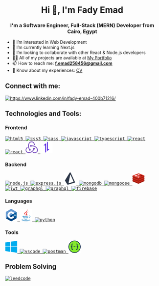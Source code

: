 <h1 align="center">Hi 👋, I'm Fady Emad</h1>
<h3 align="center">I'm a Software Engineer, Full-Stack (MERN) Developer from Cairo, Egypt</h3>

- 👀 I’m interested in Web Development
- 🌱 I’m currently learning Next.js
- 💞️ I’m looking to collaborate with other React & Node.js developers
- 👨‍💻 All of my projects are available at [My Portfolio](https://fady-emad-portfolio.web.app/)
- 📫 How to reach me: **f.emad258456@gmail.com**
- 📄 Know about my experiences: [CV](https://drive.google.com/file/d/1SoioVF6J6f_ujyBYppWBJdcu22-1V8e-/view?usp=drive_link)

## Connect with me:

<p align="left">
  <a href="https://www.linkedin.com/in/fady-emad-400b71216/" target="blank" title="Fady Emad LinkedIn">
    <img align="center" src="https://raw.githubusercontent.com/rahuldkjain/github-profile-readme-generator/master/src/images/icons/Social/linked-in-alt.svg" alt="https://www.linkedin.com/in/fady-emad-400b71216/" height="30" width="40" />
  </a>
</p>

## Technologies and Tools:

### Frontend

<div align="left"> 
  <kbd title="HTML5">
    <a href="https://www.w3.org/html/" target="_blank" rel="noreferrer"> 
      <img src="https://www.vectorlogo.zone/logos/w3_html5/w3_html5-icon.svg" alt="html5" width="40" height="40"/>
    </a>
  </kbd>
  
  <kbd title="CSS3">
    <a href="https://www.w3schools.com/css/" target="_blank" rel="noreferrer"> 
      <img src="https://www.vectorlogo.zone/logos/w3_css/w3_css-icon.svg" alt="css3" width="40" height="40"/> 
    </a>
  </kbd>
  
  <kbd title="SASS">
    <a href="https://sass-lang.com" target="_blank" rel="noreferrer"> 
      <img src="https://www.vectorlogo.zone/logos/sass-lang/sass-lang-icon.svg" alt="sass" width="40" height="40"/> 
    </a>  
  </kbd>
  
  <kbd title="JavaScript">
    <a href="https://developer.mozilla.org/en-US/docs/Web/JavaScript" target="_blank" rel="noreferrer"> 
      <img src="https://www.vectorlogo.zone/logos/javascript/javascript-icon.svg" alt="javascript" width="40" height="40"/> 
    </a>
  </kbd>
  
  <kbd title="TypeScript">
    <a href="https://www.typescriptlang.org/" target="_blank" rel="noreferrer"> 
      <img src="https://www.vectorlogo.zone/logos/typescriptlang/typescriptlang-icon.svg" alt="typescript" width="40" height="40"/> 
    </a>
  </kbd>
  
  <kbd title="React.js">
    <a href="https://reactjs.org/" target="_blank" rel="noreferrer"> 
      <img src="https://www.vectorlogo.zone/logos/reactjs/reactjs-icon.svg" alt="react" width="40" height="40"/> 
    </a> 
  </kbd>
  
  <kbd title="React Router">
    <a href="https://reactrouter.com" target="_blank" rel="noreferrer"> 
      <img src="https://github.com/get-icon/geticon/blob/master/icons/react-router.svg" alt="react" width="40" height="40"/> 
    </a> 
  </kbd>
  
  <kbd title="Redux">
    <a href="https://redux.js.org" target="_blank" rel="noreferrer"> 
      <img src="https://raw.githubusercontent.com/devicons/devicon/master/icons/redux/redux-original.svg" alt="redux" width="40" height="40"/> 
    </a> 
  </kbd>
  
  <kbd title="Axios">
    <a href="https://axios-http.com" target="_blank" rel="noreferrer"> 
      <img src="https://github.com/devicons/devicon/blob/master/icons/axios/axios-plain.svg" alt="axios" width="40" height="40"/> 
    </a> 
  </kbd>
</div>

### Backend

<div align="left"> 
  <kbd title="Node.js">
    <a href="https://nodejs.org" target="_blank" rel="noreferrer"> 
      <img src="https://www.vectorlogo.zone/logos/nodejs/nodejs-icon.svg" alt="node.js" width="40" height="40"/> 
    </a> 
  </kbd>
  
  <kbd title="Express.js">
    <a href="https://expressjs.com" target="_blank" rel="noreferrer"> 
      <img src="https://www.vectorlogo.zone/logos/expressjs/expressjs-icon.svg" alt="express.js" width="40" height="40"/> 
    </a> 
  </kbd>
  
  <kbd title="Prisma">
    <a href="https://www.prisma.io/" target="_blank" rel="noreferrer"> 
      <img src="https://github.com/devicons/devicon/blob/master/icons/prisma/prisma-original.svg" alt="prisma" width="40" height="40"/> 
    </a> 
  </kbd>
  
  <kbd title="MongoDB">
    <a href="https://www.mongodb.com" target="_blank" rel="noreferrer"> 
      <img src="https://www.vectorlogo.zone/logos/mongodb/mongodb-icon.svg" alt="mongodb" width="40" height="40"/> 
    </a> 
  </kbd>
  
  <kbd title="Mongoose.js">
    <a href="https://mongoosejs.com" target="_blank" rel="noreferrer"> 
      <img src="https://mongoosejs.com/docs/images/mongoose5_62x30_transparent.png" alt="mongoose" width="40" height="40"/> 
    </a> 
  </kbd>

  <kbd title="Redis">
    <a href="https://redis.io" target="_blank" rel="noreferrer"> 
      <img src="https://github.com/devicons/devicon/blob/master/icons/redis/redis-original.svg" alt="redis" width="40" height="40"/> 
    </a>
  </kbd>

  <kbd title="JWT">
    <a href="https://jwt.io" target="_blank" rel="noreferrer"> 
      <img src="https://jwt.io/img/pic_logo.svg" alt="jwt" width="40" height="40"/> 
    </a>
  </kbd>
  
  <kbd title="GraphQL">
    <a href="https://graphql.org/" target="_blank" rel="noreferrer"> 
      <img src="https://www.vectorlogo.zone/logos/graphql/graphql-icon.svg" alt="graphql" width="40" height="40"/> 
    </a>
  </kbd>
  
  <kbd title="Apollo GraphQL">
    <a href="https://www.apollographql.com/" target="_blank" rel="noreferrer"> 
      <img src="https://github.com/prplx/svg-logos/blob/master/svg/apollo.svg" alt="graphql" width="40" height="40"/> 
    </a>
  </kbd>
  
  <kbd title="Firebase">
    <a href="https://firebase.google.com/" target="_blank" rel="noreferrer"> 
      <img src="https://www.vectorlogo.zone/logos/firebase/firebase-icon.svg" alt="firebase" width="40" height="40"/> 
    </a>
  </kbd>
</div>

### Languages

<div align="left"> 
  <kbd title="C++">
    <a href="https://www.w3schools.com/cpp/" target="_blank" rel="noreferrer"> 
      <img src="https://raw.githubusercontent.com/devicons/devicon/master/icons/cplusplus/cplusplus-original.svg" alt="c++" width="40" height="40"/> 
    </a>
  </kbd>
  
  <kbd title="Java">
    <a href="https://www.java.com" target="_blank" rel="noreferrer"> 
      <img src="https://raw.githubusercontent.com/devicons/devicon/master/icons/java/java-original.svg" alt="java" width="40" height="40"/>
    </a>  
  </kbd>
  
  <kbd title="Python">
    <a href="https://www.python.org/" target="_blank" rel="noreferrer"> 
      <img src="https://www.vectorlogo.zone/logos/python/python-icon.svg" alt="python" width="40" height="40"/>
    </a>  
  </kbd>
</div>

### Tools

<div align="left"> 
  <kbd title="Windows">
    <a href="https://www.microsoft.com/en-us/windows" target="_blank" rel="noreferrer"> 
      <img src="https://github.com/devicons/devicon/blob/master/icons/windows8/windows8-original.svg" alt="windows" width="40" height="40"/> 
    </a>
  </kbd>
  
  <kbd title="Visual Studio Code">
    <a href="https://code.visualstudio.com/" target="_blank" rel="noreferrer"> 
      <img src="https://www.vectorlogo.zone/logos/visualstudio_code/visualstudio_code-icon.svg" alt="vscode" width="40" height="40"/> 
    </a>
  </kbd>
  
  <kbd title="Postman">
    <a href="https://www.postman.com/" target="_blank" rel="noreferrer"> 
      <img src="https://www.vectorlogo.zone/logos/getpostman/getpostman-icon.svg" alt="postman" width="40" height="40"/>
    </a>  
  </kbd>

  <kbd title="Swagger">
    <a href="https://swagger.io" target="_blank" rel="noreferrer"> 
      <img src="https://github.com/devicons/devicon/blob/master/icons/swagger/swagger-original.svg" alt="swagger" width="40" height="40"/> 
    </a>
  </kbd>
</div>

## Problem Solving
<div>
  <kbd title="Fady Emad LeetCode">
    <a href="https://leetcode.com/fady2019" target="_blank" rel="noreferrer"> 
      <img src="https://upload.wikimedia.org/wikipedia/commons/a/ab/LeetCode_logo_white_no_text.svg" alt="leedcode" width="40" height="40"/> 
    </a>
  </kbd>
</div>
